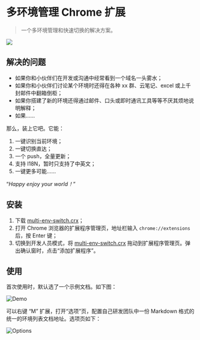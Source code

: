 # 多环境管理 Chrome 扩展

> 一个多环境管理和快速切换的解决方案。

![](https://github.com/TingGe/multi-env-switch/raw/618796eb6ef60d9640c1fa60c0b0a9afe2e85d13/multi-env-switch/icon48.png)

## 解决的问题

- 如果你和小伙伴们在开发或沟通中经常看到一个域名一头雾水；
- 如果你和小伙伴们讨论某个环境时还得在各种 xx 群、云笔记、excel 或上千封邮件中翻箱倒柜；
- 如果你搭建了新的环境还得通过邮件、口头或即时通讯工具等等不厌其烦地说明解释；
- 如果……

那么，装上它吧。它能：

1. 一键识别当前环境；
2. 一键切换直达；
3. 一个 push，全量更新；
4. 支持 I18N，暂时只支持了中英文；
5. 一键更多可能……

“*Happy enjoy your world！*”

## 安装

1. 下载 [multi-env-switch.crx]()；
2. 打开 Chrome 浏览器的扩展程序管理页，地址栏输入 `chrome://extensions` 后，按 Enter 键；
3. 切换到开发人员模式，将 [multi-env-switch.crx]() 拖动到扩展程序管理页。弹出确认窗时，点击“添加扩展程序”。

## 使用

首次使用时，默认选了一个示例文档。如下图：

![Demo](/Users/ting/github/multi-env-switch/assets/demo.png)



可以右键 “M” 扩展，打开“选项”页，配置自己研发团队中一份 Markdown 格式的统一的环境列表文档地址。选项页如下：

![Options](/Users/ting/github/multi-env-switch/assets/options.png)